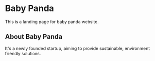 # Baby Panda
  This is a landing page for baby panda website.
## About Baby Panda
  It's a newly founded startup, aiming to provide sustainable, environment friendly solutions.
 
